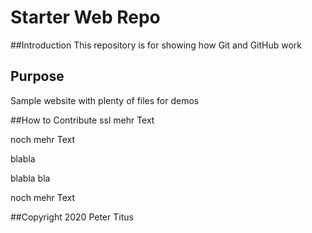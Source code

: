 # Starter Web Repo

##Introduction
This repository is for showing how Git and GitHub work

## Purpose

Sample website with plenty of files for demos

##How to Contribute
ssl mehr Text

noch mehr Text

blabla

blabla bla

noch mehr Text

##Copyright
2020 Peter Titus
